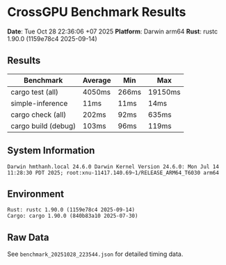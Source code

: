 # CrossGPU Benchmark Results

**Date**: Tue Oct 28 22:36:06 +07 2025
**Platform**: Darwin arm64
**Rust**: rustc 1.90.0 (1159e78c4 2025-09-14)

## Results

| Benchmark           | Average | Min   | Max     |
| ------------------- | ------- | ----- | ------- |
| cargo test (all)    | 4050ms  | 266ms | 19150ms |
| simple-inference    | 11ms    | 11ms  | 14ms    |
| cargo check (all)   | 202ms   | 92ms  | 635ms   |
| cargo build (debug) | 103ms   | 96ms  | 119ms   |

## System Information

```
Darwin hmthanh.local 24.6.0 Darwin Kernel Version 24.6.0: Mon Jul 14 11:28:30 PDT 2025; root:xnu-11417.140.69~1/RELEASE_ARM64_T6030 arm64
```

## Environment

```
Rust: rustc 1.90.0 (1159e78c4 2025-09-14)
Cargo: cargo 1.90.0 (840b83a10 2025-07-30)
```

## Raw Data

See `benchmark_20251028_223544.json` for detailed timing data.
